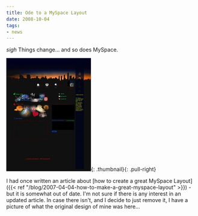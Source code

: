 ```yaml
---
title: Ode to a MySpace Layout
date: 2008-10-04
tags:
- news
---
```

*sigh* Things change... and so does MySpace.

[![](/uploads/2008/myspace-225x300.jpg)](/uploads/2008//myspace.jpg){: .thumbnail}{: .pull-right}

I had once written an article about [how to create a great MySpace Layout]({{< ref "/blog/2007-04-04-how-to-make-a-great-myspace-layout" >}}) - but it is somewhat out of date.  I'm not sure if there is any interest in an updated article.  In case there isn't, and I decide to just remove it, I have a picture of what the original design of mine was here...
